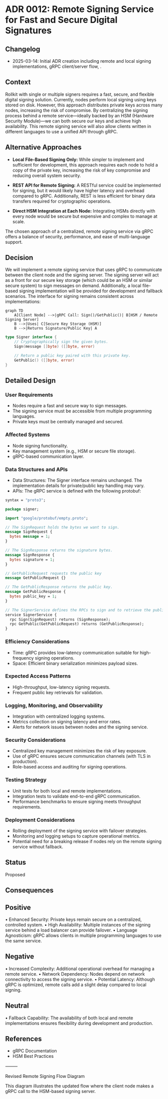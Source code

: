 
# ADR 0012: Remote Signing Service for Fast and Secure Digital Signatures

## Changelog

- 2025-03-14: Initial ADR creation including remote and local signing implementations, gRPC client/server flow, .

## Context

Rollkit with single or multiple signers requires a fast, secure, and flexible digital signing solution. Currently, nodes perform local signing using keys stored on disk. However, this approach distributes private keys across many nodes, increasing the risk of compromise. By centralizing the signing process behind a remote service—ideally backed by an HSM (Hardware Security Module)—we can both secure our keys and achieve high availability. This remote signing service will also allow clients written in different languages to use a unified API through gRPC.

## Alternative Approaches

- **Local File-Based Signing Only:**
    While simpler to implement and sufficient for development, this approach requires each node to hold a copy of the private key, increasing the risk of key compromise and reducing overall system security.

- **REST API for Remote Signing:**
    A RESTful service could be implemented for signing, but it would likely have higher latency and overhead compared to gRPC. Additionally, REST is less efficient for binary data transfers required for cryptographic operations.

- **Direct HSM Integration at Each Node:**
    Integrating HSMs directly with every node would be secure but expensive and complex to manage at scale.

The chosen approach of a centralized, remote signing service via gRPC offers a balance of security, performance, and ease of multi-language support.

## Decision

We will implement a remote signing service that uses gRPC to communicate between the client node and the signing server. The signing server will act as a front for our secure key storage (which could be an HSM or similar secure system) to sign messages on demand. Additionally, a local file-based signing implementation will be provided for development and fallback scenarios. The interface for signing remains consistent across implementations:

```mermaid
graph TD
    A[Client Node] -->|gRPC Call: Sign()/GetPublic()| B[HSM / Remote Signing Server]
    B -->|Uses| C[Secure Key Storage (HSM)]
    B -->|Returns Signature/Public Key| A
```

```go
type Signer interface {
    // Cryptographically sign the given bytes.
    Sign(message []byte) ([]byte, error)

    // Return a public key paired with this private key.
    GetPublic() ([]byte, error)
}
```

## Detailed Design

### User Requirements

- Nodes require a fast and secure way to sign messages.
- The signing service must be accessible from multiple programming languages.
- Private keys must be centrally managed and secured.

### Affected Systems

- Node signing functionality.
- Key management system (e.g., HSM or secure file storage).
- gRPC-based communication layer.

### Data Structures and APIs

- Data Structures: The Signer interface remains unchanged. The implementation details for private/public key handling may vary.
- APIs:
The gRPC service is defined with the following protobuf:

```proto
syntax = "proto3";

package signer;

import "google/protobuf/empty.proto";

// The SignRequest holds the bytes we want to sign.
message SignRequest {
  bytes message = 1;
}

// The SignResponse returns the signature bytes.
message SignResponse {
  bytes signature = 1;
}

// GetPublicRequest requests the public key
message GetPublicRequest {}

// The GetPublicResponse returns the public key.
message GetPublicResponse {
  bytes public_key = 1;
}

// The SignerService defines the RPCs to sign and to retrieve the public key.
service SignerService {
  rpc Sign(SignRequest) returns (SignResponse);
  rpc GetPublic(GetPublicRequest) returns (GetPublicResponse);
}
```

### Efficiency Considerations

- Time: gRPC provides low-latency communication suitable for high-frequency signing operations.
- Space: Efficient binary serialization minimizes payload sizes.

### Expected Access Patterns

- High-throughput, low-latency signing requests.
- Frequent public key retrievals for validation.

### Logging, Monitoring, and Observability

- Integration with centralized logging systems.
- Metrics collection on signing latency and error rates.
- Alerts for network issues between nodes and the signing service.

### Security Considerations

- Centralized key management minimizes the risk of key exposure.
- Use of gRPC ensures secure communication channels (with TLS in production).
- Role-based access and auditing for signing operations.

### Testing Strategy

- Unit tests for both local and remote implementations.
- Integration tests to validate end-to-end gRPC communication.
- Performance benchmarks to ensure signing meets throughput requirements.

### Deployment Considerations

- Rolling deployment of the signing service with failover strategies.
- Monitoring and logging setups to capture operational metrics.
- Potential need for a breaking release if nodes rely on the remote signing service without fallback.

## Status

Proposed

## Consequences

## Positive

 • Enhanced Security: Private keys remain secure on a centralized, controlled system.
 • High Availability: Multiple instances of the signing service behind a load balancer can provide failover.
 • Language Agnosticism: gRPC allows clients in multiple programming languages to use the same service.

## Negative

 • Increased Complexity: Additional operational overhead for managing a remote service.
 • Network Dependency: Nodes depend on network connectivity to access the signing service.
 • Potential Latency: Although gRPC is optimized, remote calls add a slight delay compared to local signing.

## Neutral

 • Fallback Capability: The availability of both local and remote implementations ensures flexibility during development and production.

## References
- gRPC Documentation
- HSM Best Practices

⸻

Revised Remote Signing Flow Diagram

This diagram illustrates the updated flow where the client node makes a gRPC call to the HSM-based signing server.


